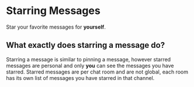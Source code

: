 # Starring Messages

Star your favorite messages for __yourself__.

## What exactly does starring a message do?
Starring a message is similar to pinning a message, however starred messages are personal and only __you__ can see the messages you have starred. Starred messages are per chat room and are not global, each room has its own list of messages you have starred in that channel.
